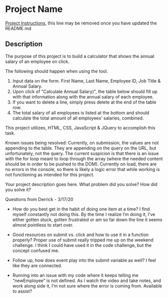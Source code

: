 # Project Name

[Project Instructions](./INSTRUCTIONS.md), this line may be removed once you have updated the README.md

## Description

The purpose of this project is to build a calculator that shows the annual salary of an employee on click.

The following should happen when using the tool.

1. Input data on the form. First Name, Last Name, Employee ID, Job Title & Annual Salary.
2. Upon click of "Calculate Annual Salary)", the table below should fill up with that information along with the annual salary of each employee.
3. If you want to delete a line, simply press delete at the end of the table row.
4. The total salary of all employees is listed at the bottom and should calculate the total amount of all employees' salaries, combined.

This project utilizes, HTML, CSS, JavaScript & JQuery to accomplish this task.

Known issues being resolved: Currently, on submission, the values are not appending to the table. They are appending on the query on the URL, but unfortunately, not the query. The current suspicion is that there is an issue with the for loop meant to loop through the array (where the needed content should be in order to be pushed to the DOM). Currently on load, there are no errors in the console, so there is likely a logic error that while working is not functioning as intended for this project.

Your project description goes here. What problem did you solve? How did you solve it?

Questions from Derrick - 3/17/20

- How do you best get in the habit of doing one item at a time? I find myself constantly not doing this. By the time I realize I’m doing it, I’ve either gotten stuck, gotten frustrated or am so far down the line it seems almost pointless to start over.

- Good resources on submit vs. click and how to use it in a function properly? Proper use of submit really tripped me up on the weekend challenge. I think I could have used it in the code challenge, but the concept confused me.
- Follow up, how does event play into the submit variable as well? I feel like they are connected.

- Running into an issue with my code where it keeps telling me “newEmployee” is not defined. As I watch the video and take notes, and work along side it, I’m not sure where the error is coming from. Available to assist?
